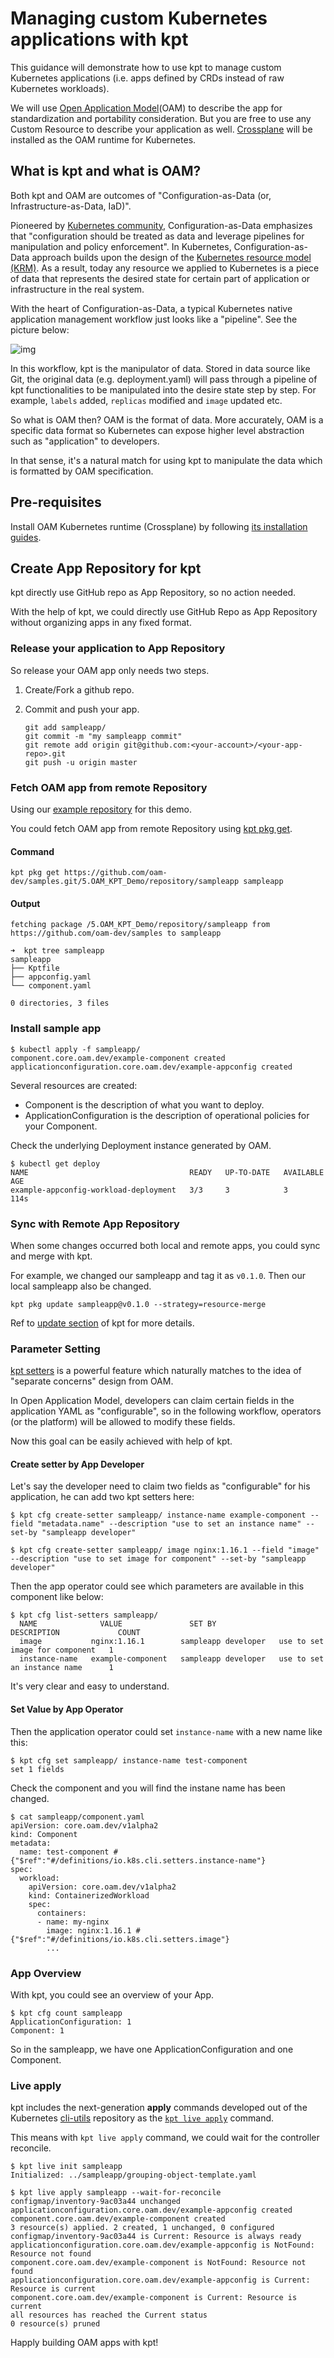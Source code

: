 # Managing custom Kubernetes applications with kpt

This guidance will demonstrate how to use kpt to manage custom Kubernetes applications (i.e. apps defined by CRDs instead of raw Kubernetes workloads).

We will use [Open Application Model](https://github.com/oam-dev/spec)(OAM) to describe the app for standardization and portability consideration. But you are free to use any Custom Resource to describe your application as well. [Crossplane](https://github.com/crossplane/crossplane) will be installed as the OAM runtime for Kubernetes.

## What is kpt and what is OAM?

Both kpt and OAM are outcomes of "Configuration-as-Data (or, Infrastructure-as-Data, IaD)".

Pioneered by [Kubernetes community](https://twitter.com/bgrant0607/status/1221485437153243137), Configuration-as-Data emphasizes that "configuration should be treated as data and leverage pipelines for manipulation and policy enforcement". In Kubernetes, Configuration-as-Data approach builds upon the design of the [Kubernetes resource model (KRM)](https://github.com/kubernetes/community/blob/master/contributors/design-proposals/architecture/resource-management.md). As a result, today any resource we applied to Kubernetes is a piece of data that represents the desired state for certain part of application or infrastructure in the real system.

With the heart of Configuration-as-Data, a typical Kubernetes native application management workflow just looks like a "pipeline". See the picture below:

![img](./resource/kpt_oam.png)

In this workflow, kpt is the manipulator of data. Stored in data source like Git, the original data (e.g. deployment.yaml) will pass through a pipeline of kpt functionalities to be manipulated into the desire state step by step. For example, `labels` added, `replicas` modified and `image` updated etc. 

So what is OAM then? OAM is the format of data. More accurately, OAM is a specific data format so Kubernetes can expose higher level abstraction such as "application" to developers.

In that sense, it's a natural match for using kpt to manipulate the data which is formatted by OAM specification.

## Pre-requisites

Install OAM Kubernetes runtime (Crossplane) by following [its installation guides](https://github.com/oam-dev/crossplane-oam-sample#installation).

## Create App Repository for kpt

kpt directly use GitHub repo as App Repository, so no action needed.

With the help of kpt, we could directly use GitHub Repo as App Repository without organizing apps in any fixed format.

### Release your application to App Repository

So release your OAM app only needs two steps.

1. Create/Fork a github repo.

2. Commit and push your app.
    ```shell
    git add sampleapp/
    git commit -m "my sampleapp commit"
    git remote add origin git@github.com:<your-account>/<your-app-repo>.git
    git push -u origin master
    ```

### Fetch OAM app from remote Repository

Using our [example repository](https://github.com/oam-dev/samples/tree/master/5.OAM_KPT_Demo/repository/) for this demo.

You could fetch OAM app from remote Repository using [kpt pkg get](https://googlecontainertools.github.io/kpt/reference/pkg/get/).

#### Command

```shell
kpt pkg get https://github.com/oam-dev/samples.git/5.OAM_KPT_Demo/repository/sampleapp sampleapp
```

#### Output

```output
fetching package /5.OAM_KPT_Demo/repository/sampleapp from https://github.com/oam-dev/samples to sampleapp
```

```shell
➜  kpt tree sampleapp
sampleapp
├── Kptfile
├── appconfig.yaml
└── component.yaml

0 directories, 3 files
```

### Install sample app

```shell
$ kubectl apply -f sampleapp/
component.core.oam.dev/example-component created
applicationconfiguration.core.oam.dev/example-appconfig created
```

Several resources are created:

* Component is the description of what you want to deploy.
* ApplicationConfiguration is the description of operational policies for your Component.

Check the underlying Deployment instance generated by OAM.

```shell
$ kubectl get deploy
NAME                                    READY   UP-TO-DATE   AVAILABLE   AGE
example-appconfig-workload-deployment   3/3     3            3           114s
```


### Sync with Remote App Repository

When some changes occurred both local and remote apps, you could sync and merge with kpt.

For example, we changed our sampleapp and tag it as `v0.1.0`. Then our local sampleapp also be changed.

```shell
kpt pkg update sampleapp@v0.1.0 --strategy=resource-merge
```

Ref to [update section](https://googlecontainertools.github.io/kpt/guides/consumer/update/#commit-local-changes) of kpt for more details.


### Parameter Setting

[kpt setters](https://googlecontainertools.github.io/kpt/guides/consumer/set/) is a powerful feature which naturally matches to the idea of "separate concerns" design from OAM.

In Open Application Model, developers can claim certain fields in the application YAML as "configurable", so in the following workflow, operators (or the platform) will be allowed to modify these fields.

Now this goal can be easily achieved with help of kpt.

#### Create setter by App Developer

Let's say the developer need to claim two fields as "configurable" for his application, he can add two kpt setters here:

```shell
$ kpt cfg create-setter sampleapp/ instance-name example-component --field "metadata.name" --description "use to set an instance name" --set-by "sampleapp developer"
```

```shell
$ kpt cfg create-setter sampleapp/ image nginx:1.16.1 --field "image" --description "use to set image for component" --set-by "sampleapp developer"
```

Then the app operator could see which parameters are available in this component like below:

```shell
$ kpt cfg list-setters sampleapp/
  NAME              VALUE               SET BY                   DESCRIPTION             COUNT
  image           nginx:1.16.1        sampleapp developer   use to set image for component   1
  instance-name   example-component   sampleapp developer   use to set an instance name      1
```

It's very clear and easy to understand.

#### Set Value by App Operator

Then the application operator could set `instance-name` with a new name like this:

```shell
$ kpt cfg set sampleapp/ instance-name test-component
set 1 fields
```

Check the component and you will find the instane name has been changed.

```shell
$ cat sampleapp/component.yaml
apiVersion: core.oam.dev/v1alpha2
kind: Component
metadata:
  name: test-component # {"$ref":"#/definitions/io.k8s.cli.setters.instance-name"}
spec:
  workload:
    apiVersion: core.oam.dev/v1alpha2
    kind: ContainerizedWorkload
    spec:
      containers:
      - name: my-nginx
        image: nginx:1.16.1 # {"$ref":"#/definitions/io.k8s.cli.setters.image"}
        ...
```

### App Overview

With kpt, you could see an overview of your App.

```shell
$ kpt cfg count sampleapp
ApplicationConfiguration: 1
Component: 1
```

So in the sampleapp, we have one ApplicationConfiguration and one Component.

### Live apply

kpt includes the next-generation **apply** commands developed out of the Kubernetes [cli-utils](https://github.com/kubernetes-sigs/cli-utils) repository as the [`kpt live apply`](https://googlecontainertools.github.io/kpt/reference/live/apply) command.

This means with `kpt live apply` command, we could wait for the controller reconcile.

```shell
$ kpt live init sampleapp
Initialized: ../sampleapp/grouping-object-template.yaml
```

```shell
$ kpt live apply sampleapp --wait-for-reconcile
configmap/inventory-9ac03a44 unchanged
applicationconfiguration.core.oam.dev/example-appconfig created
component.core.oam.dev/example-component created
3 resource(s) applied. 2 created, 1 unchanged, 0 configured
configmap/inventory-9ac03a44 is Current: Resource is always ready
applicationconfiguration.core.oam.dev/example-appconfig is NotFound: Resource not found
component.core.oam.dev/example-component is NotFound: Resource not found
applicationconfiguration.core.oam.dev/example-appconfig is Current: Resource is current
component.core.oam.dev/example-component is Current: Resource is current
all resources has reached the Current status
0 resource(s) pruned
```

Happly building OAM apps with kpt!
